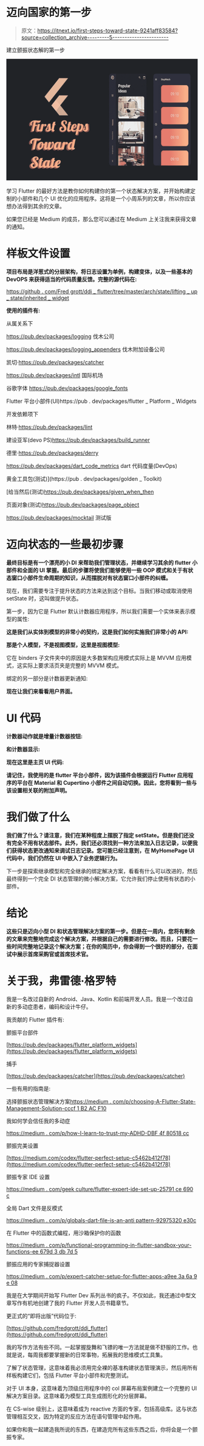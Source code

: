 # 迈向国家的第一步

> 原文：<https://itnext.io/first-steps-toward-state-9241aff83584?source=collection_archive---------5----------------------->

建立颤振状态解的第一步

![](img/75258cba858942f4e42b39a33bf395c0.png)

学习 Flutter 的最好方法是教你如何构建你的第一个状态解决方案，并开始构建定制的小部件和几个 UI 优化的应用程序。这将是一个小周系列的文章，所以你应该想办法得到其余的文章。

如果您已经是 Medium 的成员，那么您可以通过在 Medium 上关注我来获得文章的通知。

# **样板文件设置**

**项目布局是洋葱式的分层架构，将日志设置为单例，构建变体，以及一些基本的 DevOPS 来获得适当的代码质量反馈。完整的源代码在:**

[https://github . com/Fred grott/ddi _ flutter/tree/master/arch/state/lifting _ up _ state/inherited _ widget](https://github.com/fredgrott/ddi_flutter/tree/master/arch/state/lifting_up_state/inherited_widget)

**使用的插件有:**

从属关系下

https://pub.dev/packages/logging 伐木公司

https://pub.dev/packages/logging_appenders 伐木附加设备公司

凯切·https://pub.dev/packages/catcher

https://pub.dev/packages/intl 国际机场

谷歌字体 https://pub.dev/packages/google_fonts

Flutter 平台小部件(UI)https://pub . dev/packages/flutter _ Platform _ Widgets

开发依赖项下

林特·https://pub.dev/packages/lint

建设亚军(devo PS)https://pub.dev/packages/build_runner

德里·https://pub.dev/packages/derry

https://pub.dev/packages/dart_code_metrics dart 代码度量(DevOps)

黄金工具包(测试)](https://pub . dev/packages/golden _ Toolkit)

[给当然后(测试)https://pub.dev/packages/given_when_then

页面对象(测试)https://pub.dev/packages/page_object

https://pub.dev/packages/mocktail 测试版

# **迈向状态的一些最初步骤**

**最终目标是有一个漂亮的小 DI 来帮助我们管理状态，并继续学习其余的 flutter 小部件和全面的 UI 掌握。最后的步骤将使我们能够使用一些 OOP 模式和关于有状态窗口小部件生命周期的知识，从而摆脱对有状态窗口小部件的纠缠。**

现在，我们需要专注于提升状态的方法来达到这个目标。当我们移动或取消使用 setState 时，这叫做提升状态。

第一步，因为它是 Flutter 默认计数器应用程序，所以我们需要一个实体来表示模型的属性:

**这是我们从实体到模型的非常小的契约，这是我们如何实施我们非常小的 API:**

**那是个人模型，不是视图模型，这里是视图模型:**

它在 binders 子文件夹中的原因是大多数架构应用模式实际上是 MVVM 应用模式，这实际上要求活页夹是完整的 MVVM 模式。

绑定的另一部分是计数器更新通知:

**现在让我们来看看用户界面。**

# **UI 代码**

**计数器动作就是增量计数器按钮:**

**和计数器显示:**

**现在这里是主页 UI 代码:**

**请记住，我使用的是 flutter 平台小部件，因为该插件会根据运行 Flutter 应用程序的平台在 Material 和 Cupertino 小部件之间自动切换。因此，您将看到一些与该设置相关联的附加声明。**

# **我们做了什么**

**我们做了什么？请注意，我们在某种程度上摆脱了指定 setState。但是我们还没有完全不用有状态部件。此外，我们还必须找到一种方法来加入日志记录，以便我们获得状态更改通知来调试日志记录。您可能已经注意到，在 MyHomePage UI 代码中，我们仍然在 UI 中嵌入了业务逻辑行为。**

下一步是探索继承模型和完全继承的绑定解决方案，看看有什么可以改进的，然后最终得到一个完全 DI 状态管理的微小解决方案，它允许我们停止使用有状态的小部件。

# **结论**

**这些只是迈向小型 DI 和状态管理解决方案的第一步。但是在一周内，您将有剩余的文章来完整地完成这个解决方案，并根据自己的需要进行修改。而且，只要花一些时间完整地记录这个解决方案；在你的简历中，你会得到一个很好的部分，在面试中展示首席采购官或首席技术官。**

# **关于我，弗雷德·格罗特**

我是一名改过自新的 Android、Java、Kotlin 和前端开发人员。我是一个改过自新的多动症患者，编码和设计牛仔。

我贡献的 Flutter 插件有:

颤振平台部件

[https://pub.dev/packages/flutter_platform_widgets](https://pub.dev/packages/flutter_platform_widgets)

捕手

[https://pub.dev/packages/catcher](https://pub.dev/packages/catcher)

一些有用的指南是:

选择颤振状态管理解决方案[https://medium . com/p/choosing-A-Flutter-State-Management-Solution-cccf 1 B2 AC F10](https://medium.com/p/choosing-a-flutter-state-management-solution-cccf1b2acf10)

我如何学会信任我的多动症

[https://medium . com/p/how-I-learn-to-trust-my-ADHD-DBF 4f 80518 cc](https://medium.com/p/how-i-learned-to-trust-my-adhd-dbf4f80518cc)

颤振完美设置

[https://medium.com/codex/flutter-perfect-setup-c5462b412f78](https://medium.com/codex/flutter-perfect-setup-c5462b412f78)

颤振专家 IDE 设置

[https://medium . com/geek culture/flutter-expert-ide-set-up-25791 ce 690 c](https://medium.com/geekculture/flutter-expert-ide-set-up-25791ce690c)

全局 Dart 文件是反模式

[https://medium . com/p/globals-dart-file-is-an-anti pattern-92975320 e30c](https://medium.com/p/globals-dart-file-is-an-antipattern-92975320e30c)

在 Flutter 中的函数式编程，用沙箱保护你的函数

[https://medium . com/p/functional-programming-in-flutter-sandbox-your-functions-ee 679d 3 db 7d 5](https://medium.com/p/functional-programming-in-flutter-sandbox-your-functions-ee679d3db7d5)

颤振应用的专家捕捉器设置

[https://medium . com/p/expert-catcher-setup-for-flutter-apps-a9ee 3a 6a 9 e 08](https://medium.com/p/expert-catcher-setup-for-flutter-apps-a9ee3a6a9e08)

我是在大学期间开始写 Flutter Dev 系列丛书的疯子。不仅如此，我还通过中型文章写作有机地创建了我的 Flutter 开发人员书籍章节。

更正式的“即将出版”代码位于:

[https://github.com/fredgrott/ddi_flutter](https://github.com/fredgrott/ddi_flutter)

我的写作方法有些不同。一起掌握旋舞和飞镖的唯一方法就是做不舒服的工作。也就是说，每周我都要掌握新的日常事物，拓展我的思维模式工具集。

了解了状态管理，这意味着我必须用完全裸的基准构建状态管理演示，然后用所有样板构建它们，包括 Flutter 平台小部件和完整测试。

对于 UI 本身，这意味着为顶级应用程序中的 col 屏幕布局案例建立一个完整的 UI 解决方案目录。这意味着为模型工具生成图形化的分层屏幕。

在 CS-wise 级别上，这意味着成为 reactive 方面的专家，包括高级库。这与状态管理相互交叉，因为特定的反应方法在语句管理中起作用。

如果你和我一起建造我所说的东西，在建造完所有这些东西之后，你将会是一个颤振专家。